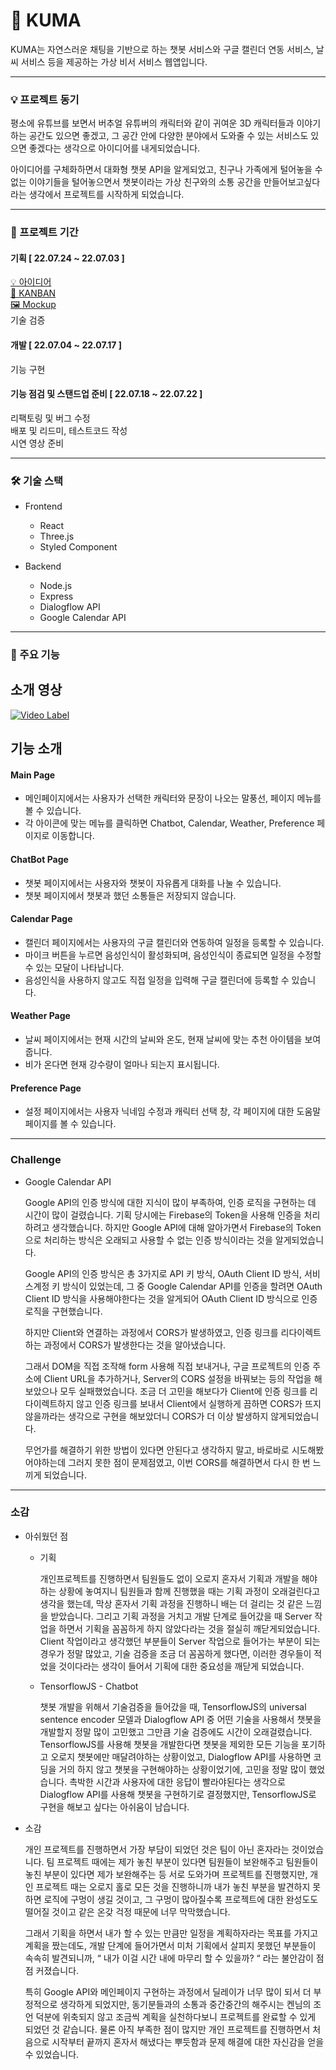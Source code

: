 # 🐻 KUMA
KUMA는 자연스러운 채팅을 기반으로 하는 챗봇 서비스와 구글 캘린더 연동 서비스, 날씨 서비스 등을 제공하는 가상 비서 서비스 웹앱입니다.

---
### 💡 프로젝트 동기
평소에 유튜브를 보면서 버추얼 유튜버의 캐릭터와 같이 귀여운 3D 캐릭터들과 이야기하는 공간도 있으면 좋겠고, 그 공간 안에 다양한 분야에서 도와줄 수 있는 서비스도 있으면 좋겠다는 생각으로 아이디어를 내게되었습니다.

아이디어를 구체화하면서 대화형 챗봇 API을 알게되었고, 친구나 가족에게 털어놓을 수 없는 이야기들을 털어놓으면서 챗봇이라는 가상 친구와의 소통 공간을 만들어보고싶다라는 생각에서 프로젝트를 시작하게 되었습니다.

---
### 📅 프로젝트 기간
#### 기획 [ 22.07.24 ~ 22.07.03 ]    
[💡 아이디어](https://www.notion.so/Personal-Ideas-d6a887234a8249d498ef8cb5d1a7556b)   
[🧮 KANBAN](https://www.notion.so/a09a9371664a418a9c53765de6a45868)     
[🖼️ Mockup](https://www.figma.com/embed?embed_host=notion&url=https%3A%2F%2Fwww.figma.com%2Ffile%2FvO9A7rOMHGxQcHHX06nvLY%2FKUMA%3Fnode-id%3D0%253A1)    
기술 검증

#### 개발 [ 22.07.04 ~ 22.07.17 ]
기능 구현

#### 기능 점검 및 스탠드업 준비 [ 22.07.18 ~ 22.07.22 ]
리팩토링 및 버그 수정  
배포 및 리드미, 테스트코드 작성  
시연 영상 준비  

---
### 🛠️ 기술 스택 
- Frontend
    - React
    - Three.js
    - Styled Component
    
- Backend
    - Node.js
    - Express
    - Dialogflow API
    - Google Calendar API

---
### 🧸 주요 기능
소개 영상
---
[![Video Label](http://img.youtube.com/vi/ssdQMmm28go/0.jpg)](https://youtu.be/ssdQMmm28go)

기능 소개
---
#### Main Page
- 메인페이지에서는 사용자가 선택한 캐릭터와 문장이 나오는 말풍선, 페이지 메뉴를 볼 수 있습니다.
- 각 아이콘에 맞는 메뉴를 클릭하면 Chatbot, Calendar, Weather, Preference 페이지로 이동합니다.

#### ChatBot Page
- 챗봇 페이지에서는 사용자와 챗봇이 자유롭게 대화를 나눌 수 있습니다.
- 챗봇 페이지에서 챗봇과 했던 소통들은 저장되지 않습니다.

#### Calendar Page
- 캘린더 페이지에서는 사용자의 구글 캘린더와 연동하여 일정을 등록할 수 있습니다.
- 마이크 버튼을 누르면 음성인식이 활성화되며, 음성인식이 종료되면 일정을 수정할 수 있는 모달이 나타납니다.
- 음성인식을 사용하지 않고도 직접 일정을 입력해 구글 캘린더에 등록할 수 있습니다.

#### Weather Page
- 날씨 페이지에서는 현재 시간의 날씨와 온도, 현재 날씨에 맞는 추천 아이템을 보여줍니다.
- 비가 온다면 현재 강수량이 얼마나 되는지 표시됩니다.

#### Preference Page
- 설정 페이지에서는 사용자 닉네임 수정과 캐릭터 선택 창, 각 페이지에 대한 도움말 페이지를 볼 수 있습니다.

---
### Challenge
- Google Calendar API
    
    Google API의 인증 방식에 대한 지식이 많이 부족하여, 인증 로직을 구현하는 데 시간이 많이 걸렸습니다. 기획 당시에는 Firebase의 Token을 사용해 인증을 처리하려고 생각했습니다. 하지만 Google API에 대해 알아가면서 Firebase의 Token으로 처리하는 방식은 오래되고 사용할 수 없는 인증 방식이라는 것을 알게되었습니다.
    
    Google API의 인증 방식은 총 3가지로 API 키 방식, OAuth Client ID 방식, 서비스계정 키 방식이 있었는데, 그 중 Google Calendar API를 인증을 할려면 OAuth Client ID 방식을 사용해야한다는 것을 알게되어 OAuth Client ID 방식으로 인증 로직을 구현했습니다.
    
    하지만 Client와 연결하는 과정에서 CORS가 발생하였고, 인증 링크를 리다이렉트하는 과정에서 CORS가 발생한다는 것을 알아냈습니다.
    
    그래서 DOM을 직접 조작해 form 사용해 직접 보내거나, 구글 프로젝트의 인증 주소에 Client URL을 추가하거나, Server의 CORS 설정을 바꿔보는 등의 작업을 해보았으나 모두 실패했었습니다. 조금 더 고민을 해보다가 Client에 인증 링크를 리다이렉트하지 않고 인증 링크를 보내서 Client에서 실행하게 끔하면 CORS가 뜨지 않을까라는 생각으로 구현을 해보았더니 CORS가 더 이상 발생하지 않게되었습니다.
    
    무언가를 해결하기 위한 방법이 있다면 안된다고 생각하지 말고, 바로바로 시도해봤어야하는데 그러지 못한 점이 문제점였고, 이번 CORS를 해결하면서 다시 한 번 느끼게 되었습니다.

---
### 소감
- 아쉬웠던 점
    - 기획
        
        개인프로젝트를 진행하면서 팀원들도 없이 오로지 혼자서 기획과 개발을 해야하는 상황에 놓여지니 팀원들과 함께 진행했을 때는 기획 과정이 오래걸린다고 생각을 했는데, 막상 혼자서 기획 과정을 진행하니 배는 더 걸리는 것 같은 느낌을 받았습니다. 그리고 기획 과정을 거치고 개발 단계로 들어갔을 때 Server 작업을 하면서 기획을 꼼꼼하게 하지 않았다라는 것을 절실히 깨닫게되었습니다. Client 작업이라고 생각했던 부분들이 Server 작업으로 들어가는 부분이 되는 경우가 정말 많았고, 기술 검증을 조금 더 꼼꼼하게 했다면, 이러한 경우들이 적었을 것이다라는 생각이 들어서 기획에 대한 중요성을 깨닫게 되었습니다.
        
    - TensorflowJS - Chatbot
        
        챗봇 개발을 위해서 기술검증을 들어갔을 때, TensorflowJS의 universal sentence encoder 모델과 Dialogflow API 중 어떤 기술을 사용해서 챗봇을 개발할지 정말 많이 고민했고 그만큼 기술 검증에도 시간이 오래걸렸습니다. TensorflowJS를 사용해 챗봇을 개발한다면 챗봇을 제외한 모든 기능을 포기하고 오로지 챗봇에만 매달려야하는 상황이었고, Dialogflow API를 사용하면 코딩을 거의 하지 않고 챗봇을 구현해야하는 상황이었기에, 고민을 정말 많이 했었습니다. 촉박한 시간과 사용자에 대한 응답이 빨라야된다는 생각으로 Dialogflow API를 사용해 챗봇을 구현하기로 결정했지만, TensorflowJS로 구현을 해보고 싶다는 아쉬움이 남습니다.
        

- 소감
    
    개인 프로젝트를 진행하면서 가장 부담이 되었던 것은 팀이 아닌 혼자라는 것이었습니다. 팀 프로젝트 때에는 제가 놓친 부분이 있다면 팀원들이 보완해주고 팀원들이 놓친 부분이 있다면 제가 보완해주는 등 서로 도와가며 프로젝트를 진행했지만, 개인 프로젝트 때는 오로지 홀로 모든 것을 진행하니까 내가 놓친 부분을 발견하지 못하면 로직에 구멍이 생길 것이고, 그 구멍이 많아질수록 프로젝트에 대한 완성도도 떨어질 것이고 같은 온갖 걱정 때문에 너무 막막했습니다.
    
    그래서 기획을 하면서 내가 할 수 있는 만큼만 일정을 계획하자라는 목표를 가지고 계획을 짰는데도, 개발 단계에 들어가면서 미처 기획에서 살피지 못했던 부분들이 속속히 발견되니까, “ 내가 이걸 시간 내에 마무리 할 수 있을까? “ 라는 불안감이 점점 커졌습니다. 
    
    특히 Google API와 메인페이지 구현하는 과정에서 딜레이가 너무 많이 되서 더 부정적으로 생각하게 되었지만, 동기분들과의 소통과 중간중간의 해주시는 켄님의 조언 덕분에 위축되지 않고 조금씩 계획을 실천하다보니 프로젝트를 완료할 수 있게 되었던 것 같습니다. 물론 아직 부족한 점이 많지만 개인 프로젝트를 진행하면서 처음으로 시작부터 끝까지 혼자서 해냈다는 뿌듯함과 문제 해결에 대한 자신감을 얻을 수 있었습니다.
